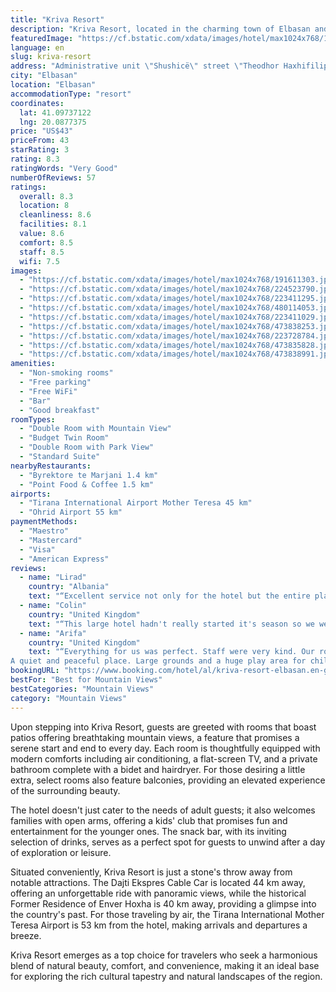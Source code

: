 ```yaml
---
title: "Kriva Resort"
description: "Kriva Resort, located in the charming town of Elbasan and a mere 41 km from the historic Skanderbeg Square, stands out as a serene getaway for travelers seeking both relaxation and adventure."
featuredImage: "https://cf.bstatic.com/xdata/images/hotel/max1024x768/191611303.jpg?k=2848e7b03496d75c64f1cfbacf4e6041ae06d30d400f861483d5156cce9c3bcd&o=&hp=1"
language: en
slug: kriva-resort
address: "Administrative unit \"Shushicë\" street \"Theodhor Haxhifilipi\" no:55, 3001 Elbasan, Albania"
city: "Elbasan"
location: "Elbasan"
accommodationType: "resort"
coordinates:
  lat: 41.09737122
  lng: 20.0877375
price: "US$43"
priceFrom: 43
starRating: 3
rating: 8.3
ratingWords: "Very Good"
numberOfReviews: 57
ratings:
  overall: 8.3
  location: 8
  cleanliness: 8.6
  facilities: 8.1
  value: 8.6
  comfort: 8.5
  staff: 8.5
  wifi: 7.5
images:
  - "https://cf.bstatic.com/xdata/images/hotel/max1024x768/191611303.jpg?k=2848e7b03496d75c64f1cfbacf4e6041ae06d30d400f861483d5156cce9c3bcd&o=&hp=1"
  - "https://cf.bstatic.com/xdata/images/hotel/max1024x768/224523790.jpg?k=a5230ef30bb05fec2d7bccd64da4bf543a99373786ae568587cef99ca5d7d26a&o=&hp=1"
  - "https://cf.bstatic.com/xdata/images/hotel/max1024x768/223411295.jpg?k=21d77401f265b3c0e2b91b54c428332a3527c21a6778b3a15e7fdbef3c809d87&o=&hp=1"
  - "https://cf.bstatic.com/xdata/images/hotel/max1024x768/480114053.jpg?k=4e83581afb546fc0b649e0c179adef69c63f6f35d79bd3ada7a91b34fe3e51d3&o=&hp=1"
  - "https://cf.bstatic.com/xdata/images/hotel/max1024x768/223411029.jpg?k=e6c53766705e53e348d3c5da9cfdd218fe2aee68dad103d4de734c258b492a4f&o=&hp=1"
  - "https://cf.bstatic.com/xdata/images/hotel/max1024x768/473838253.jpg?k=8ed1cea17cb3f1420701b0e9f52b6b005796923b74896326be83cacd412f6379&o=&hp=1"
  - "https://cf.bstatic.com/xdata/images/hotel/max1024x768/223728784.jpg?k=1b41d71814c04c8410310f2287c7273e3a732d93ec619402a5a09cf58be7685d&o=&hp=1"
  - "https://cf.bstatic.com/xdata/images/hotel/max1024x768/473835828.jpg?k=6661ef8b941f8c0550a6b711326fddc25938dadbf1f029c920e11b07619183e3&o=&hp=1"
  - "https://cf.bstatic.com/xdata/images/hotel/max1024x768/473838991.jpg?k=4fbc37cd429f790c8293205e7c20f20f30266e3e127ca84e3383c3987a716a16&o=&hp=1"
amenities:
  - "Non-smoking rooms"
  - "Free parking"
  - "Free WiFi"
  - "Bar"
  - "Good breakfast"
roomTypes:
  - "Double Room with Mountain View"
  - "Budget Twin Room"
  - "Double Room with Park View"
  - "Standard Suite"
nearbyRestaurants:
  - "Byrektore te Marjani 1.4 km"
  - "Point Food & Coffee 1.5 km"
airports:
  - "Tirana International Airport Mother Teresa 45 km"
  - "Ohrid Airport 55 km"
paymentMethods:
  - "Maestro"
  - "Mastercard"
  - "Visa"
  - "American Express"
reviews:
  - name: "Lirad"
    country: "Albania"
    text: "“Excellent service not only for the hotel but the entire place was beautiful. A lot of green spaces, all the services and leisures were in the resort. Also the food was delicious and very kind people from the staff. The rooms were very clean. I'll...”"
  - name: "Colin"
    country: "United Kingdom"
    text: "“This large hotel hadn't really started it's season so we were the only guests. Despite this we were made to feel welcome, the room was clean and the bed comfortable. There is a restaurant attached with a very pleasant garden where we were served...”"
  - name: "Arifa"
    country: "United Kingdom"
    text: "“Everything for us was perfect. Staff were very kind. Our room was large and spacious. Had all the facilities we needed. Breakfast too was excellent.
A quiet and peaceful place. Large grounds and a huge play area for children at the back. Would...”"
bookingURL: "https://www.booking.com/hotel/al/kriva-resort-elbasan.en-gb.html?aid=8035640"
bestFor: "Best for Mountain Views"
bestCategories: "Mountain Views"
category: "Mountain Views"
---
```


Upon stepping into Kriva Resort, guests are greeted with rooms that boast patios offering breathtaking mountain views, a feature that promises a serene start and end to every day. Each room is thoughtfully equipped with modern comforts including air conditioning, a flat-screen TV, and a private bathroom complete with a bidet and hairdryer. For those desiring a little extra, select rooms also feature balconies, providing an elevated experience of the surrounding beauty.

The hotel doesn't just cater to the needs of adult guests; it also welcomes families with open arms, offering a kids' club that promises fun and entertainment for the younger ones. The snack bar, with its inviting selection of drinks, serves as a perfect spot for guests to unwind after a day of exploration or leisure.

Situated conveniently, Kriva Resort is just a stone's throw away from notable attractions. The Dajti Ekspres Cable Car is located 44 km away, offering an unforgettable ride with panoramic views, while the historical Former Residence of Enver Hoxha is 40 km away, providing a glimpse into the country's past. For those traveling by air, the Tirana International Mother Teresa Airport is 53 km from the hotel, making arrivals and departures a breeze.

Kriva Resort emerges as a top choice for travelers who seek a harmonious blend of natural beauty, comfort, and convenience, making it an ideal base for exploring the rich cultural tapestry and natural landscapes of the region.
